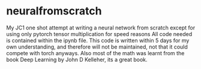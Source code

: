# neuralfromscratch
My JC1 one shot attempt at writing a neural network from scratch except for using only pytorch tensor multiplication for speed reasons
All code needed is contained within the ipynb file.
This code is written within 5 days for my own understanding, and therefore will not be maintained, not that it could compete with torch anyways.
Also most of the math was learnt from the book Deep Learning by John D Kelleher, its a great book.
